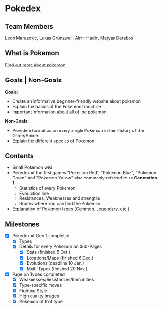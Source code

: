 # Pokedex

## Team Members
Leon Marazovic, Lukas Grünzweil, Almir Hadic, Matyas Darabos

## What is Pokemon
[Find out more about pokemon](Pokemon.md)

## Goals | Non-Goals
**Goals**:
- Create an informative beginner-friendly website about pokemon
- Explain the basics of the Pokemon franchise
- Important information about all of the pokemon

**Non-Goals**:
- Provide information on every single Pokemon in the History of the Game/Anime.
- Explain the different species of Pokemon

## Contents
- Small Pokemon wiki
- Pokedex of the first games "Pokemon Red", "Pokemon Blue", "Pokemon Green" and "Pokemon Yellow" also commonly referred to as **Generation 1**
    - Statistics of every Pokemon
    - Evoulution line 
    - Resistances, Weaknesses and strengths
    - Routes where you can find the Pokemon
- Explanation of Pokemon types (Common, Legendary, etc.)

## Milestones
- [x] Pokedex of Gen 1 completed
    - [x] Types
    - [x] Details for every Pokemon on Sub-Pages
        - [x] Stats (finished 5 Oct.)
        - [x] Locations/Maps (finished 6 Dec.)
        - [x] Evolutions (deadline 10 Jan.)
        - [x] Multi-Types (finished 20 Nov.)
- [x] Page on Types completed
    - [x] Weaknesses/Resistances/Immunities
    - [x] Type-specific moves
    - [x] Fighting Style
    - [x] High quality images
    - [x] Pokemon of that type
